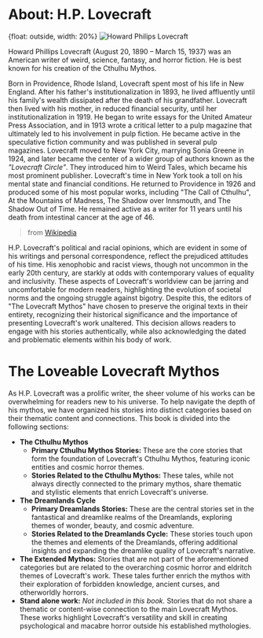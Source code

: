 # About: H.P. Lovecraft

{float: outside, width: 20%}
![Howard Philips Lovecraft](hp_lovecraft.png)

Howard Phillips Lovecraft (August 20, 1890 – March 15, 1937) was an American writer of weird, science, fantasy,
and horror fiction. He is best known for his creation of the Cthulhu Mythos.

Born in Providence, Rhode Island, Lovecraft spent most of his life in New England. After his father's institutionalization in 1893, he lived
affluently until his family's wealth dissipated after the death of his grandfather. Lovecraft then lived with his mother, in reduced financial
security, until her institutionalization in 1919. He began to write essays for the United Amateur Press Association, and in 1913 wrote a critical
letter to a pulp magazine that ultimately led to his involvement in pulp fiction. He became active in the speculative fiction community and was
published in several pulp magazines. Lovecraft moved to New York City, marrying Sonia Greene in 1924, and later became the center of a wider group
of authors known as the _"Lovecraft Circle"_. They introduced him to Weird Tales, which became his most prominent publisher. Lovecraft's time in New
York took a toll on his mental state and financial conditions. He returned to Providence in 1926 and produced some of his most popular works,
including "The Call of Cthulhu", At the Mountains of Madness, The Shadow over Innsmouth, and The Shadow Out of Time. He remained active as a writer
for 11 years until his death from intestinal cancer at the age of 46.

> from [Wikipedia](https://en.wikipedia.org/wiki/H._P._Lovecraft)

H.P. Lovecraft's political and racial opinions, which are evident in some of his writings and personal correspondence, reflect the prejudiced
attitudes of his time. His xenophobic and racist views, though not uncommon in the early 20th century, are starkly at odds with contemporary values
of equality and inclusivity. These aspects of Lovecraft's worldview can be jarring and uncomfortable for modern readers, highlighting the evolution
of societal norms and the ongoing struggle against bigotry. Despite this, the editors of "The Lovecraft Mythos" have chosen to preserve the original
texts in their entirety, recognizing their historical significance and the importance of presenting Lovecraft's work unaltered. This decision allows
readers to engage with his stories authentically, while also acknowledging the dated and problematic elements within his body of work.

# The Loveable Lovecraft Mythos

As H.P. Lovecraft was a prolific writer, the sheer volume of his works can be overwhelming for readers new to his universe. 
To help navigate the depth of his mythos, we have organized his stories into distinct categories based on their thematic content and connections.
This book is divided into the following sections:

* **The Cthulhu Mythos**
    * **Primary Cthulhu Mythos Stories:** These are the core stories that form the foundation of Lovecraft's Cthulhu Mythos, featuring iconic
      entities and cosmic horror themes.
    * **Stories Related to the Cthulhu Mythos:** These tales, while not always directly connected to the primary mythos, share thematic and
      stylistic elements that enrich Lovecraft's universe.
* **The Dreamlands Cycle**
    * **Primary Dreamlands Stories:** These are the central stories set in the fantastical and dreamlike realms of the Dreamlands, exploring
      themes of wonder, beauty, and cosmic adventure.
    * **Stories Related to the Dreamlands Cycle:** These stories touch upon the themes and elements of the Dreamlands, offering additional
      insights and expanding the dreamlike quality of Lovecraft's narrative.
* **The Extended Mythos:** Stories that are not part of the aforementioned categories but are related to the overarching cosmic horror and eldritch
  themes of Lovecraft's work. These tales further enrich the mythos with their exploration of forbidden knowledge, ancient curses, and otherworldly
  horrors.
* **Stand alone work:** _Not included in this book._ Stories that do not share a thematic or content-wise connection to the main Lovecraft Mythos. 
  These works highlight Lovecraft's versatility and skill in creating psychological and macabre horror outside his established mythologies.

